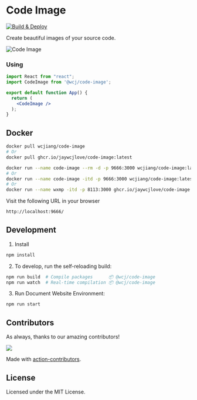 Code Image
===

[![Build & Deploy](https://github.com/jaywcjlove/code-image/actions/workflows/ci.yml/badge.svg)](https://github.com/jaywcjlove/code-image/actions/workflows/ci.yml)

Create beautiful images of your source code.

![Code Image](https://user-images.githubusercontent.com/1680273/189277364-6c14be26-b7a4-41ba-bea7-5e8958345457.png)

### Using

```jsx mdx:preview
import React from "react";
import CodeImage from '@wcj/code-image';

export default function App() {
  return (
    <CodeImage />
  );
}
```

## Docker

```bash
docker pull wcjiang/code-image
# Or
docker pull ghcr.io/jaywcjlove/code-image:latest
```

```bash
docker run --name code-image --rm -d -p 9666:3000 wcjiang/code-image:latest
# Or
docker run --name code-image -itd -p 9666:3000 wcjiang/code-image:latest
# Or
docker run --name wxmp -itd -p 8113:3000 ghcr.io/jaywcjlove/code-image:latest
```

Visit the following URL in your browser

```bash
http://localhost:9666/
```

## Development

1. Install

```bash
npm install
```

2. To develop, run the self-reloading build:

```bash
npm run build  # Compile packages      📦 @wcj/code-image
npm run watch  # Real-time compilation 📦 @wcj/code-image
```

3. Run Document Website Environment:

```bash
npm run start
```

## Contributors

As always, thanks to our amazing contributors!

<a href="https://github.com/jaywcjlove/code-image/graphs/contributors">
  <img src="https://jaywcjlove.github.io/code-image/CONTRIBUTORS.svg" />
</a>

Made with [action-contributors](https://github.com/jaywcjlove/github-action-contributors).

## License

Licensed under the MIT License.